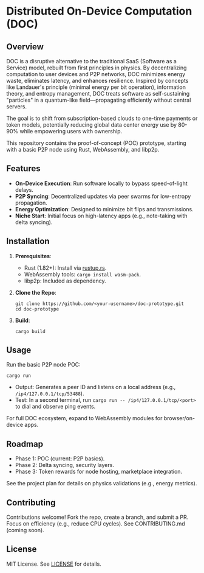 # Distributed On-Device Computation (DOC)

## Overview
DOC is a disruptive alternative to the traditional SaaS (Software as a Service) model, rebuilt from first principles in physics. By decentralizing computation to user devices and P2P networks, DOC minimizes energy waste, eliminates latency, and enhances resilience. Inspired by concepts like Landauer's principle (minimal energy per bit operation), information theory, and entropy management, DOC treats software as self-sustaining "particles" in a quantum-like field—propagating efficiently without central servers.

The goal is to shift from subscription-based clouds to one-time payments or token models, potentially reducing global data center energy use by 80-90% while empowering users with ownership.

This repository contains the proof-of-concept (POC) prototype, starting with a basic P2P node using Rust, WebAssembly, and libp2p.

## Features
- **On-Device Execution**: Run software locally to bypass speed-of-light delays.
- **P2P Syncing**: Decentralized updates via peer swarms for low-entropy propagation.
- **Energy Optimization**: Designed to minimize bit flips and transmissions.
- **Niche Start**: Initial focus on high-latency apps (e.g., note-taking with delta syncing).

## Installation
1. **Prerequisites**:
   - Rust (1.82+): Install via [rustup.rs](https://rustup.rs).
   - WebAssembly tools: `cargo install wasm-pack`.
   - libp2p: Included as dependency.

2. **Clone the Repo**:
   ```
   git clone https://github.com/<your-username>/doc-prototype.git
   cd doc-prototype
   ```

3. **Build**:
   ```
   cargo build
   ```

## Usage
Run the basic P2P node POC:
```
cargo run
```
- Output: Generates a peer ID and listens on a local address (e.g., `/ip4/127.0.0.1/tcp/53488`).
- Test: In a second terminal, run `cargo run -- /ip4/127.0.0.1/tcp/<port>` to dial and observe ping events.

For full DOC ecosystem, expand to WebAssembly modules for browser/on-device apps.

## Roadmap
- Phase 1: POC (current: P2P basics).
- Phase 2: Delta syncing, security layers.
- Phase 3: Token rewards for node hosting, marketplace integration.

See the project plan for details on physics validations (e.g., energy metrics).

## Contributing
Contributions welcome! Fork the repo, create a branch, and submit a PR. Focus on efficiency (e.g., reduce CPU cycles). See CONTRIBUTING.md (coming soon).

## License
MIT License. See [LICENSE](LICENSE) for details.
